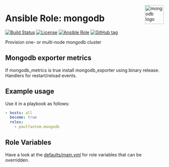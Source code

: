 <p><img src="https://webassets.mongodb.com/_com_assets/cms/MongoDB-Logo-5c3a7405a85675366beb3a5ec4c032348c390b3f142f5e6dddf1d78e2df5cb5c.png" alt="mongodb logo" title="mongodb" align="right" height="60" /></p>

# Ansible Role: mongodb

[![Build Status](https://travis-ci.org/paulfantom/ansible-mongodb.svg?branch=master)](https://travis-ci.org/paulfantom/ansible-mongodb)
[![License](https://img.shields.io/badge/license-MIT%20License-brightgreen.svg)](https://opensource.org/licenses/MIT)
[![Ansible Role](https://img.shields.io/badge/ansible%20role-paulfantom.mongodb-blue.svg)](https://galaxy.ansible.com/paulfantom/mongodb/)
[![GitHub tag](https://img.shields.io/github/tag/paulfantom/ansible-mongodb.svg)](https://github.com/paulfantom/ansible-mongodb/tags)

Provision one- or multi-node mongodb cluster

## Mongodb exporter metrics

If mongodb_metrics is true install mongodb_exporter using binary release. Handlers for restart/reload events.

## Example usage

Use it in a playbook as follows:
```yaml
- hosts: all
  become: true
  roles:
    - paulfantom.mongodb
```

## Role Variables

Have a look at the [defaults/main.yml](defaults/main.yml) for role variables
that can be overridden.
